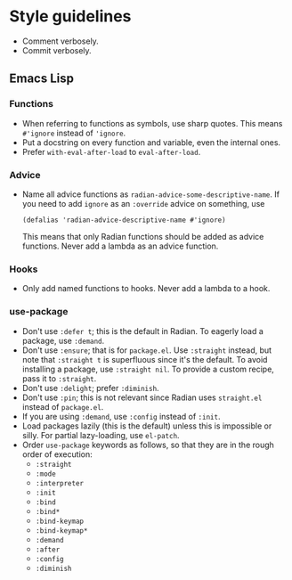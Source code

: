 # Style guidelines

* Comment verbosely.
* Commit verbosely.

## Emacs Lisp

### Functions

* When referring to functions as symbols, use sharp quotes. This means
  `#'ignore` instead of `'ignore`.
* Put a docstring on every function and variable, even the internal
  ones.
* Prefer `with-eval-after-load` to `eval-after-load`.

### Advice

* Name all advice functions as `radian-advice-some-descriptive-name`.
  If you need to add `ignore` as an `:override` advice on something,
  use

      (defalias 'radian-advice-descriptive-name #'ignore)

  This means that only Radian functions should be added as advice
  functions. Never add a lambda as an advice function.

### Hooks

* Only add named functions to hooks. Never add a lambda to a hook.

### use-package

* Don't use `:defer t`; this is the default in Radian. To eagerly load
  a package, use `:demand`.
* Don't use `:ensure`; that is for `package.el`. Use `:straight`
  instead, but note that `:straight t` is superfluous since it's the
  default. To avoid installing a package, use `:straight nil`. To
  provide a custom recipe, pass it to `:straight`.
* Don't use `:delight`; prefer `:diminish`.
* Don't use `:pin`; this is not relevant since Radian uses
  `straight.el` instead of `package.el`.
* If you are using `:demand`, use `:config` instead of `:init`.
* Load packages lazily (this is the default) unless this is impossible
  or silly. For partial lazy-loading, use `el-patch`.
* Order `use-package` keywords as follows, so that they are in the
  rough order of execution:
    * `:straight`
    * `:mode`
    * `:interpreter`
    * `:init`
    * `:bind`
    * `:bind*`
    * `:bind-keymap`
    * `:bind-keymap*`
    * `:demand`
    * `:after`
    * `:config`
    * `:diminish`
